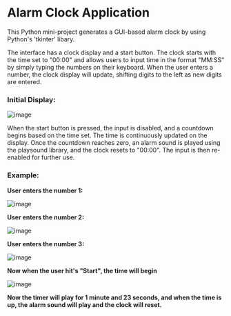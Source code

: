 <h1>Alarm Clock Application</h1>

  This Python mini-project generates a GUI-based alarm clock by using Python's 'tkinter' libary.

  The interface has a clock display and a start button. The clock starts with the time set to "00:00" and 
allows users to input time in the format "MM:SS" by simply typing the numbers on their keyboard. When the user 
enters a number, the clock display will update, shifting digits to the left as new digits are entered.

<h3>Initial Display:</h3>

![image](https://github.com/user-attachments/assets/c0109d22-7e32-4785-81d4-106ad9916500)

 
  When the start button is pressed, the input is disabled, and a countdown begins based on the time set. 
The time is continuously updated on the display. Once the countdown reaches zero, an alarm sound is played
using the playsound library, and the clock resets to "00:00". The input is then re-enabled for further use. 


<h3>Example:</h3>
<b>User enters the number 1:</b>

![image](https://github.com/user-attachments/assets/388818a9-2b5f-4998-be7f-80147b9ed706)

<b>User enters the number 2:</b>

![image](https://github.com/user-attachments/assets/db80e655-e371-4bc9-bf92-43ae2d73fca7)

<b>User enters the number 3:</b>

![image](https://github.com/user-attachments/assets/f4c4f20e-2e8e-4537-9dcf-6a803785d450)

<b>Now when the user hit's "Start", the time will begin</b>

![image](https://github.com/user-attachments/assets/1c3c805f-1f80-43cf-97d4-ebeff3965ea4)

<b>Now the timer will play for 1 minute and 23 seconds, and when the time is up, the alarm sound will
play and the clock will reset.<b>
